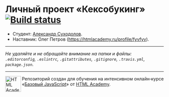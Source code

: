 # Личный проект «Кексобукинг» [![Build status][travis-image]][travis-url]

* Студент: [Александр Суходолов](https://up.htmlacademy.ru/javascript/9/user/129482).
* Наставник: Олег Петров (https://htmlacademy.ru/profile/fyvfyv).

---

_Не удаляйте и не обращайте внимание на папки и файлы:_<br>
_`.editorconfig`, `.eslintrc`, `.gitattributes`, `.gitignore`, `.travis.yml`, `package.json`._

---

<a href="https://htmlacademy.ru/intensive/javascript"><img align="left" width="50" height="50" title="HTML Academy" src="https://up.htmlacademy.ru/static/img/intensive/javascript/logo-for-github.svg"></a>

Репозиторий создан для обучения на интенсивном онлайн‑курсе «[Базовый JavaScript](https://htmlacademy.ru/intensive/javascript)» от [HTML Academy](https://htmlacademy.ru).

[travis-image]: https://travis-ci.org/htmlacademy-javascript/129482-keksobooking.svg?branch=master
[travis-url]: https://travis-ci.org/htmlacademy-javascript/129482-keksobooking
